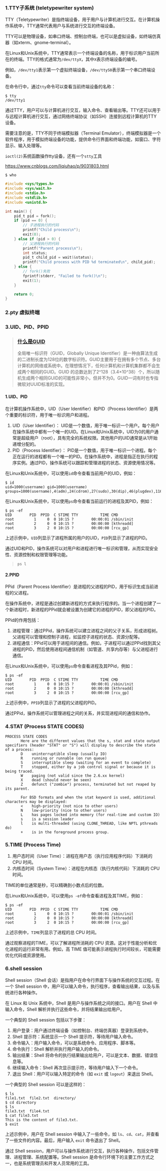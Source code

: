 ### 1.TTY子系统 (teletypewriter system)

TTY（Teletypewriter）是指终端设备，用于用户与计算机进行交互。在计算机操作系统中，TTY通常代表用户与系统进行交互的终端设备。

TTY可以是物理设备，如串口终端、控制台终端，也可以是虚拟设备，如终端仿真器（如xterm、gnome-terminal）。

在Linux和Unix系统中，TTY通常表示一个终端设备的名称，用于标识用户当前所在的终端。TTY的格式通常为`/dev/ttyX`，其中`X`表示终端设备的编号。

例如，`/dev/tty1`表示第一个虚拟终端设备，`/dev/ttyS0`表示第一个串口终端设备。

在命令行中，通过`tty`命令可以查看当前终端设备的名称：

```
$ tty
/dev/tty1
```

通过TTY，用户可以与计算机进行交互，输入命令、查看输出等。TTY还可以用于与远程计算机进行交互，通过网络终端协议（如SSH）连接到远程计算机的TTY设备。

需要注意的是，TTY不同于终端模拟器（Terminal Emulator），终端模拟器是一个软件程序，用于模拟终端设备的功能，提供命令行界面和终端功能，如窗口、字符显示、输入处理等。

`ioctl(2)`系统函数操作tty设备，还有一个`stty`工具

https://www.cnblogs.com/liqiuhao/p/9031803.html

```shell
$ who
```

```c
#include <sys/types.h>
#include <sys/wait.h>
#include <stdio.h>
#include <stdlib.h>
#include <unistd.h>

int main() {
    pid_t pid = fork();
    if (pid == 0) {
        // 子进程执行的代码
        printf("Child process\n");
        exit(0);
    } else if (pid > 0) {
        // 父进程执行的代码
        printf("Parent process\n");
        int status;
        pid_t child_pid = wait(&status);
        printf("Child process with PID %d terminated\n", child_pid);
    } else {
        // fork()失败
        fprintf(stderr, "Failed to fork()\n");
        exit(1);
    }

    return 0;
}
```



### 2.pty 虚拟终端

### 3.UID、PID、PPID

> ### [什么是GUID](https://baike.baidu.com/item/GUID/3352285)
>
> 全局唯一标识符（GUID，Globally Unique Identifier）是一种由算法生成的二进制长度为128位的数字标识符。GUID主要用于在拥有多个节点、多台计算机的网络或系统中。在理想情况下，任何计算机和计算机集群都不会生成两个相同的GUID。GUID 的总数达到了2^128（3.4×10^38）个，所以随机生成两个相同GUID的可能性非常小，但并不为0。GUID一词有时也专指微软对UUID标准的实现。

#### 1.UID、PID

在计算机操作系统中，UID（User Identifier）和PID（Process Identifier）是两个重要的标识符，用于唯一标识用户和进程。

1. UID（User Identifier）：
   UID是一个数值，用于唯一标识一个用户。每个用户在操作系统中都有一个唯一的UID。在Linux和Unix系统中，UID为0的用户通常是超级用户（root），具有完全的系统权限。其他用户的UID通常是从1开始递增分配的。
2. PID（Process Identifier）：
   PID是一个数值，用于唯一标识一个进程。每个正在运行的进程都有一个唯一的PID。在操作系统中，进程是指正在执行的程序实例。通过PID，操作系统可以跟踪和管理进程的状态、资源使用情况等。

在Linux和Unix系统中，可以使用`id`命令查看当前用户的UID，例如：

```shell
$ id
uid=1000(username) gid=1000(username) groups=1000(username),4(adm),24(cdrom),27(sudo),30(dip),46(plugdev),116(lpadmin),126(sambashare)
```

在Linux和Unix系统中，可以使用`ps`命令查看当前运行的进程及其PID，例如：

```shell
$ ps -ef
UID        PID  PPID  C STIME TTY          TIME CMD
root         1     0  0 10:15 ?        00:00:01 /sbin/init
root         2     0  0 10:15 ?        00:00:00 [kthreadd]
root         3     2  0 10:15 ?        00:00:00 [rcu_gp]
```

上述示例中，`UID`列显示了进程所属的用户的UID，`PID`列显示了进程的PID。

通过UID和PID，操作系统可以对用户和进程进行唯一标识和管理，从而实现安全性、资源控制和权限管理等功能。

> `ps l`

#### 2.PPID

PPid（Parent Process Identifier）是进程的父进程的PID，用于标识生成当前进程的父进程。

在操作系统中，进程是通过创建新进程的方式来执行程序的。当一个进程创建了一个新进程时，新进程的PPid就会被设置为创建它的进程的PID，即父进程的PID。

PPid的作用包括：

1. 进程管理：通过PPid，操作系统可以建立进程之间的父子关系，形成进程树。父进程可以管理和控制子进程，如监控子进程的状态、资源分配等。
2. 进程通信：PPid可以用于进程间的通信。例如，子进程可以通过PPid找到其父进程的PID，然后使用进程间通信机制（如管道、共享内存等）与父进程进行通信。

在Linux和Unix系统中，可以使用`ps`命令查看进程及其PPid，例如：

```shell
$ ps -ef
UID        PID  PPID  C STIME TTY          TIME CMD
root         1     0  0 10:15 ?        00:00:01 /sbin/init
root         2     0  0 10:15 ?        00:00:00 [kthreadd]
root         3     2  0 10:15 ?        00:00:00 [rcu_gp]

```

上述示例中，`PPID`列显示了进程的父进程的PID。

通过PPid，操作系统可以管理进程之间的关系，并实现进程间的通信和协作。

### 4.STAT (Process STATE CODES)

```
PROCESS STATE CODES
       Here are the different values that the s, stat and state output specifiers (header "STAT" or "S") will display to describe the state of a process:
       D    uninterruptible sleep (usually IO)
       R    running or runnable (on run queue)
       S    interruptible sleep (waiting for an event to complete)
       T    stopped, either by a job control signal or because it is being traced.
       W    paging (not valid since the 2.6.xx kernel)
       X    dead (should never be seen)
       Z    defunct ("zombie") process, terminated but not reaped by its parent.

       For BSD formats and when the stat keyword is used, additional characters may be displayed:
       <    high-priority (not nice to other users)
       N    low-priority (nice to other users)
       L    has pages locked into memory (for real-time and custom IO)
       s    is a session leader
       l    is multi-threaded (using CLONE_THREAD, like NPTL pthreads do)
       +    is in the foreground process group.
```

### 5.TIME (Process Time)

1. 用户态时间（User Time）：进程在用户态（执行应用程序代码）下消耗的 CPU 时间。
2. 内核态时间（System Time）：进程在内核态（执行内核代码）下消耗的 CPU 时间。

TIME的单位通常是秒，可以精确到小数点后的位数。

在Linux和Unix系统中，可以使用`ps -ef`命令查看进程及其TIME，例如：

```shell
$ ps -ef
UID        PID  PPID  C STIME TTY          TIME CMD
root         1     0  0 10:15 ?        00:00:01 /sbin/init
root         2     0  0 10:15 ?        00:00:00 [kthreadd]
root         3     2  0 10:15 ?        00:00:00 [rcu_gp]
```

上述示例中，`TIME`列显示了进程的总 CPU 时间。

通过观察进程的TIME，可以了解进程所消耗的 CPU 资源。这对于性能分析和优化进程的运行非常有用。例如，高 TIME 值可能表示进程执行时间较长，可能需要优化代码或资源使用。

### 6.shell session

Shell session（Shell 会话）是指用户在命令行界面下与操作系统的交互过程。在一个 Shell session 中，用户可以输入命令，执行程序，查看输出结果，以及与系统进行各种操作。

在 Linux 和 Unix 系统中，Shell 是用户与操作系统之间的接口。用户在 Shell 中输入命令，Shell 解析并执行这些命令，并将结果输出给用户。

一个典型的 Shell session 包括以下步骤：

1. 用户登录：用户通过终端设备（如控制台、终端仿真器）登录到系统中。
2. Shell 提示符：系统显示一个 Shell 提示符，等待用户输入命令。
3. 命令输入：用户输入命令，可以是系统命令、应用程序、脚本等。
4. 命令执行：Shell 解析并执行用户输入的命令。
5. 输出结果：Shell 将命令的执行结果输出给用户，可以是文本、数据、错误信息等。
6. 继续输入命令：Shell 再次显示提示符，等待用户输入下一个命令。
7. 退出 Shell：用户可以输入特定的命令（如 `exit` 或 `logout`）来退出 Shell。

一个典型的 Shell session 可以是这样的：

```shell
$ ls
file1.txt  file2.txt  directory/
$ cd directory
$ ls
file3.txt  file4.txt
$ cat file3.txt
This is the content of file3.txt.
$ exit
```

上述示例中，用户在 Shell session 中输入了一些命令，如 `ls`、`cd`、`cat`，并查看了一些文件的内容。最后，用户输入 `exit` 命令退出了 Shell。

通过 Shell session，用户可以与操作系统进行交互，执行各种操作，包括文件管理、进程管理、系统配置等。Shell session 是命令行环境下的主要工作方式之一，也是系统管理员和开发人员常用的工具。

